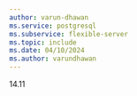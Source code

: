 ```yaml
---
author: varun-dhawan
ms.service: postgresql
ms.subservice: flexible-server
ms.topic: include
ms.date: 04/10/2024
ms.author: varundhawan
---
```

14.11

